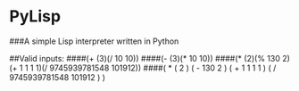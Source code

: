 # PyLisp
###A simple Lisp interpreter written in Python

##Valid inputs:
####(+ (3)(/ 10 10))
####(- (3)(* 10 10))
####(* (2)(% 130 2)(+ 1 1 1 1)(/ 9745939781548 101912))
####( * ( 2 ) ( - 130 2 ) ( + 1 1 1 1 ) ( / 9745939781548 101912 ) )
